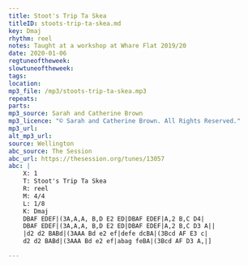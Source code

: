 ```yaml
---
title: Stoot's Trip Ta Skea
titleID: stoots-trip-ta-skea.md
key: Dmaj
rhythm: reel
notes: Taught at a workshop at Whare Flat 2019/20
date: 2020-01-06
regtuneoftheweek:
slowtuneoftheweek:
tags:
location:
mp3_file: /mp3/stoots-trip-ta-skea.mp3
repeats:
parts:
mp3_source: Sarah and Catherine Brown
mp3_licence: "© Sarah and Catherine Brown. All Rights Reserved."
mp3_url:
alt_mp3_url:
source: Wellington
abc_source: The Session
abc_url: https://thesession.org/tunes/13057
abc: |
    X: 1
    T: Stoot's Trip Ta Skea
    R: reel
    M: 4/4
    L: 1/8
    K: Dmaj
    DBAF EDEF|(3A,A,A, B,D E2 ED|DBAF EDEF|A,2 B,C D4|
    DBAF EDEF|(3A,A,A, B,D E2 ED|DBAF EDEF|A,2 B,C D3 A||
    |d2 d2 BABd|(3AAA Bd e2 ef|defe dcBA|(3Bcd AF E3 c|
    d2 d2 BABd|(3AAA Bd e2 ef|abag feBA|(3Bcd AF D3 A,|]

---
```

